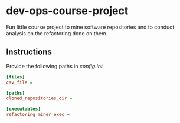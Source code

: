 # dev-ops-course-project

Fun little course project to mine software repositories and to conduct analysis on the refactoring done on them.

## Instructions

Provide the following paths in _config.ini_:

```ini
[files]
csv_file =

[paths]
cloned_repositories_dir =

[executables]
refactoring_miner_exec =
```
